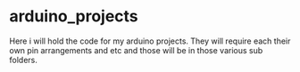arduino_projects
================

Here i will hold the code for my arduino projects. They will require each their own pin arrangements and etc and those will be in those various sub folders. 
